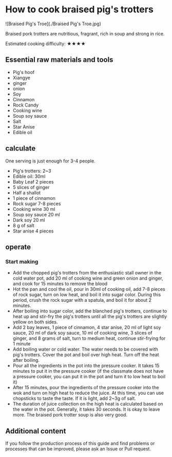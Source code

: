 # How to cook braised pig's trotters

![Braised Pig's Troe](./Braised Pig's Troe.jpg)

Braised pork trotters are nutritious, fragrant, rich in soup and strong in rice.

Estimated cooking difficulty: ★★★★

## Essential raw materials and tools

- Pig's hoof
- Xiangye
- ginger
- onion
- Soy
- Cinnamon
- Rock Candy
- Cooking wine
- Soup soy sauce
- Salt
- Star Anise
- Edible oil

## calculate

One serving is just enough for 3-4 people.

- Pig's trotters: 2~3
- Edible oil: 30ml
- Baby Leaf 2 pieces
- 5 slices of ginger
- Half a shallot
- 1 piece of cinnamon
- Rock sugar 7-8 pieces
- Cooking wine 30 ml
- Soup soy sauce 20 ml
- Dark soy 20 ml
- 8 g of salt
- Star anise 4 pieces

## operate

### Start making

* Add the chopped pig's trotters from the enthusiastic stall owner in the cold water pot, add 20 ml of cooking wine and green onion and ginger, and cook for 15 minutes to remove the blood
* Hot the pan and cool the oil, pour in 30ml of cooking oil, add 7-8 pieces of rock sugar, turn on low heat, and boil it into sugar color. During this period, crush the rock sugar with a spatula, and boil it for about 2 minutes.
* After boiling into sugar color, add the blanched pig's trotters, continue to heat up and stir-fry the pig's trotters until all the pig's trotters are slightly yellow on both sides.
* Add 2 bay leaves, 1 piece of cinnamon, 4 star anise, 20 ml of light soy sauce, 20 ml of dark soy sauce, 10 ml of cooking wine, 3 slices of ginger, and 8 grams of salt, turn to medium heat, continue stir-frying for 1 minute
* Add boiling water or cold water. The water needs to be covered with pig's trotters. Cover the pot and boil over high heat. Turn off the heat after boiling.
* Pour all the ingredients in the pot into the pressure cooker. It takes 15 minutes to put it in the pressure cooker (if the classmate does not have a pressure cooker, you can put it in the pot and turn it to low heat to boil it)
* After 15 minutes, pour the ingredients of the pressure cooker into the wok and turn on high heat to reduce the juice. At this time, you can use chopsticks to taste the taste. If it is light, add 2~3g of salt.
* The duration of juice collection on the high heat is calculated based on the water in the pot. Generally, it takes 30 seconds. It is okay to leave more. The braised pork trotter soup is also very good.

## Additional content

If you follow the production process of this guide and find problems or processes that can be improved, please ask an Issue or Pull request.